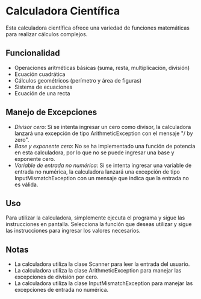 # Calculadora Científica

Esta calculadora científica ofrece una variedad de funciones matemáticas para realizar cálculos complejos.

## Funcionalidad

* Operaciones aritméticas básicas (suma, resta, multiplicación, división)
* Ecuación cuadrática
* Cálculos geométricos (perímetro y área de figuras)
* Sistema de ecuaciones
* Ecuación de una recta

## Manejo de Excepciones

* *Divisor cero*: Si se intenta ingresar un cero como divisor, la calculadora lanzará una excepción de tipo ArithmeticException con el mensaje "/ by zero".
* *Base y exponente cero*: No se ha implementado una función de potencia en esta calculadora, por lo que no se puede ingresar una base y exponente cero.
* *Variable de entrada no numérica*: Si se intenta ingresar una variable de entrada no numérica, la calculadora lanzará una excepción de tipo InputMismatchException con un mensaje que indica que la entrada no es válida.

## Uso

Para utilizar la calculadora, simplemente ejecuta el programa y sigue las instrucciones en pantalla. Selecciona la función que deseas utilizar y sigue las instrucciones para ingresar los valores necesarios.

## Notas

* La calculadora utiliza la clase Scanner para leer la entrada del usuario.
* La calculadora utiliza la clase ArithmeticException para manejar las excepciones de división por cero.
* La calculadora utiliza la clase InputMismatchException para manejar las excepciones de entrada no numérica.
